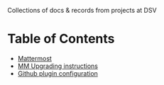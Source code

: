Collections of docs & records from projects at DSV

# Table of Contents
- [Mattermost](./docs/mattermost.md)
- [MM Upgrading instructions](./docs/mattermost-upgrades.md)
- [Github plugin configuration](./docs/github.md)